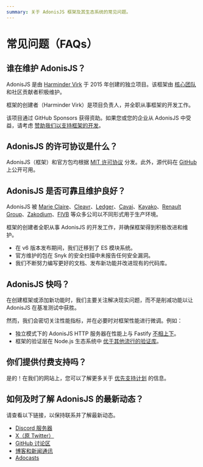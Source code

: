 ```yaml
---
summary: 关于 AdonisJS 框架及其生态系统的常见问题。
---
```


# 常见问题（FAQs）

## 谁在维护 AdonisJS？

AdonisJS 是由 [Harminder Virk](https://twitter.com/AmanVirk1) 于 2015 年创建的独立项目。该框架由 [核心团队](https://github.com/orgs/adonisjs/people) 和社区贡献者积极维护。

框架的创建者（Harminder Virk）是项目负责人，并全职从事框架的开发工作。

该项目通过 GitHub Sponsors 获得资助。如果您或您的企业从 AdonisJS 中受益，请考虑 [赞助我们以支持框架的开发](https://github.com/sponsors/thetutlage)。

## AdonisJS 的许可协议是什么？

AdonisJS（框架）和官方包均根据 [MIT 许可协议](https://opensource.org/license/mit/) 分发。此外，源代码在 [GitHub](https://github.com/adonisjs) 上公开可用。

## AdonisJS 是否可靠且维护良好？

AdonisJS 被 [Marie Claire](https://www.marieclaire.com/)、[Cleavr](https://cleavr.io)、[Ledger](https://www.ledger.com/)、[Cavai](https://cavai.com)、[Kayako](https://kayako.com)、[Renault Group](https://www.renaultgroup.com/en/)、[Zakodium](https://www.zakodium.com/)、[FIVB](https://www.fivb.com) 等众多公司以不同形式用于生产环境。

框架的创建者全职从事 AdonisJS 的开发工作，并确保框架得到积极改进和维护。

- 在 v6 版本发布期间，我们迁移到了 ES 模块系统。
- 官方维护的包在 Snyk 的安全扫描中未报告任何安全漏洞。
- 我们不断努力编写更好的文档、发布新功能并改进现有的代码库。

## AdonisJS 快吗？

在创建框架或添加新功能时，我们主要关注解决现实问题，而不是削减功能以让 AdonisJS 在基准测试中获胜。

然而，我们会密切关注性能指标，并在必要时对框架性能进行微调。例如：

- 独立模式下的 AdonisJS HTTP 服务器在性能上与 Fastify [不相上下](https://github.com/adonisjs/http-server/blob/main/benchmarks.md)。
- 框架的验证层在 Node.js 生态系统中 [优于其他流行的验证库](https://github.com/vinejs/vine/blob/main/benchmarks.md)。

## 你们提供付费支持吗？

是的！在我们的网站上，您可以了解更多关于 [优先支持计划](https://adonisjs.com/support_program) 的信息。

## 如何及时了解 AdonisJS 的最新动态？

请查看以下链接，以保持联系并了解最新动态。

- [Discord 服务器](https://discord.gg/vDcEjq6)
- [X（原 Twitter）](https://twitter.com/adonisframework)
- [GitHub 讨论区](https://github.com/orgs/adonisjs/discussions)
- [博客和新闻通讯](https://adonisjs.com/blog?referrer=adonisjs_docs_faq)
- [Adocasts](https://adocasts.com/?referrer=adonisjs_docs_faq)
